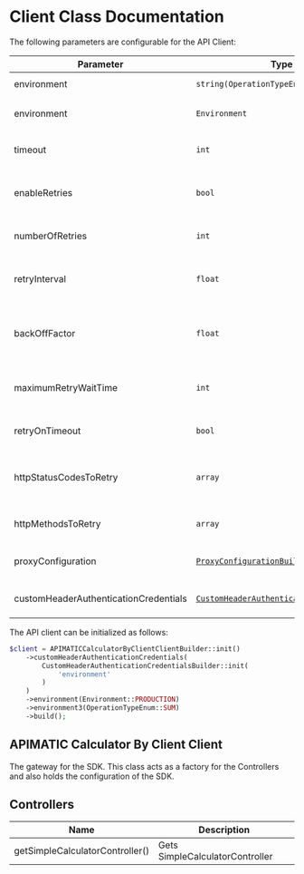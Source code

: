 
# Client Class Documentation

The following parameters are configurable for the API Client:

| Parameter | Type | Description |
|  --- | --- | --- |
| environment | `string(OperationTypeEnum)` | *Default*: `OperationTypeEnum::SUM` |
| environment | `Environment` | The API environment. <br> **Default: `Environment.PRODUCTION`** |
| timeout | `int` | Timeout for API calls in seconds.<br>*Default*: `0` |
| enableRetries | `bool` | Whether to enable retries and backoff feature.<br>*Default*: `false` |
| numberOfRetries | `int` | The number of retries to make.<br>*Default*: `0` |
| retryInterval | `float` | The retry time interval between the endpoint calls.<br>*Default*: `1` |
| backOffFactor | `float` | Exponential backoff factor to increase interval between retries.<br>*Default*: `2` |
| maximumRetryWaitTime | `int` | The maximum wait time in seconds for overall retrying requests.<br>*Default*: `0` |
| retryOnTimeout | `bool` | Whether to retry on request timeout.<br>*Default*: `true` |
| httpStatusCodesToRetry | `array` | Http status codes to retry against.<br>*Default*: `408, 413, 429, 500, 502, 503, 504, 521, 522, 524` |
| httpMethodsToRetry | `array` | Http methods to retry against.<br>*Default*: `'GET', 'PUT'` |
| proxyConfiguration | [`ProxyConfigurationBuilder`](../doc/proxy-configuration-builder.md) | Represents the proxy configurations for API calls |
| customHeaderAuthenticationCredentials | [`CustomHeaderAuthenticationCredentials`](auth/custom-header-signature.md) | The Credentials Setter for Custom Header Signature |

The API client can be initialized as follows:

```php
$client = APIMATICCalculatorByClientClientBuilder::init()
    ->customHeaderAuthenticationCredentials(
        CustomHeaderAuthenticationCredentialsBuilder::init(
            'environment'
        )
    )
    ->environment(Environment::PRODUCTION)
    ->environment3(OperationTypeEnum::SUM)
    ->build();
```

## APIMATIC Calculator By Client Client

The gateway for the SDK. This class acts as a factory for the Controllers and also holds the configuration of the SDK.

## Controllers

| Name | Description |
|  --- | --- |
| getSimpleCalculatorController() | Gets SimpleCalculatorController |

